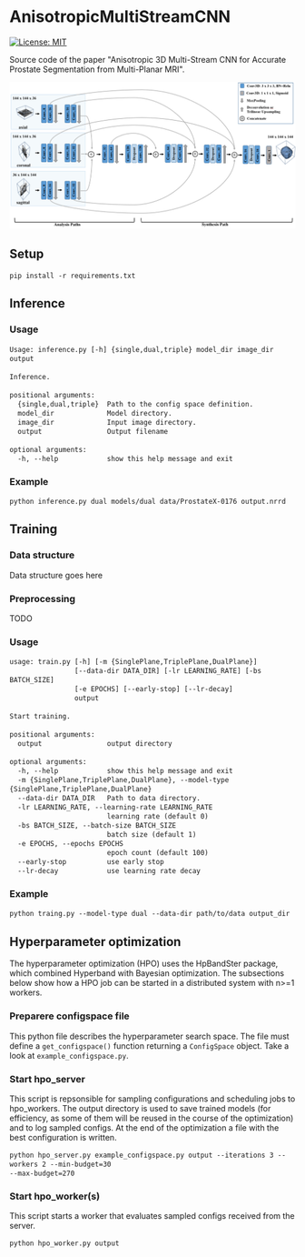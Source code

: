 # AnisotropicMultiStreamCNN
[![License: MIT](https://img.shields.io/badge/License-MIT-yellow.svg)](https://opensource.org/licenses/MIT)

Source code of the paper "Anisotropic 3D Multi-Stream CNN for Accurate Prostate Segmentation from Multi-Planar MRI".

![Network](Network.PNG)

## Setup
```
pip install -r requirements.txt
```

## Inference

### Usage
```
Usage: inference.py [-h] {single,dual,triple} model_dir image_dir output

Inference.

positional arguments:
  {single,dual,triple}  Path to the config space definition.
  model_dir             Model directory.
  image_dir             Input image directory.
  output                Output filename

optional arguments:
  -h, --help            show this help message and exit
```

### Example
```
python inference.py dual models/dual data/ProstateX-0176 output.nrrd
```

## Training

### Data structure
Data structure goes here

### Preprocessing
TODO

### Usage
```
usage: train.py [-h] [-m {SinglePlane,TriplePlane,DualPlane}]
                [--data-dir DATA_DIR] [-lr LEARNING_RATE] [-bs BATCH_SIZE]
                [-e EPOCHS] [--early-stop] [--lr-decay]
                output

Start training.

positional arguments:
  output                output directory

optional arguments:
  -h, --help            show this help message and exit
  -m {SinglePlane,TriplePlane,DualPlane}, --model-type {SinglePlane,TriplePlane,DualPlane}
  --data-dir DATA_DIR   Path to data directory.
  -lr LEARNING_RATE, --learning-rate LEARNING_RATE
                        learning rate (default 0)
  -bs BATCH_SIZE, --batch-size BATCH_SIZE
                        batch size (default 1)
  -e EPOCHS, --epochs EPOCHS
                        epoch count (default 100)
  --early-stop          use early stop
  --lr-decay            use learning rate decay
```

### Example
```
python traing.py --model-type dual --data-dir path/to/data output_dir
```

## Hyperparameter optimization

The hyperparameter optimization (HPO) uses the HpBandSter package, which combined Hyperband with Bayesian optimization.
The subsections below show how a HPO job can be started in a distributed system with n>=1 workers.

### Preparere configspace file
This python file describes the hyperparameter search space. The file must define a `get_configspace()` function
returning a `ConfigSpace` object. Take a look at `example_configspace.py`.

### Start hpo_server
This script is repsonsible for sampling configurations and scheduling jobs to hpo_workers. The output directory is used
to save trained models (for efficiency, as some of them will be reused in the course of the optimization) and to log
sampled configs. At the end of the optimization a file with the best configuration is written.

```
python hpo_server.py example_configspace.py output --iterations 3 --workers 2 --min-budget=30
--max-budget=270
```

### Start hpo_worker(s)
This script starts a worker that evaluates sampled configs received from the server.
```
python hpo_worker.py output
```